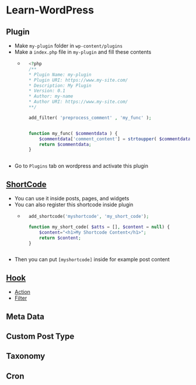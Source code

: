 # Learn-WordPress
## Plugin
- Make `my-plugin` folder in `wp-content/plugins`
- Make a `index.php` file in `my-plugin` and fill these contents
    - ~~~ php
        <?php
        /**
        * Plugin Name: my-plugin
        * Plugin URI: https://www.my-site.com/
        * Description: My Plugin
        * Version: 0.1
        * Author: my-name
        * Author URI: https://www.my-site.com/
        **/

        add_filter( 'preprocess_comment' , 'my_func' );


        function my_func( $commentdata ) {
            $commentdata['comment_content'] = strtoupper( $commentdata['comment_content'] );
            return $commentdata;
        }
     ~~~
- Go to `Plugins` tab on wordpress and activate this plugin
## [ShortCode](https://developer.wordpress.org/plugins/shortcodes/)
- You can use it inside posts, pages, and widgets
- You can also register this shortcode inside plugin
    - ~~~ php
        add_shortcode('myshortcode', 'my_short_code');

        function my_short_code( $atts = [], $content = null) {
            $content="<h1>My Shortcode Content</h1>";
            return $content;
        }
    ~~~
- Then you can put `[myshortcode]` inside for example post content
## [Hook](https://developer.wordpress.org/reference/hooks/)
- [Action](https://developer.wordpress.org/plugins/hooks/)
- [Filter](https://developer.wordpress.org/plugins/hooks/)
## Meta Data
## Custom Post Type
## Taxonomy
## Cron